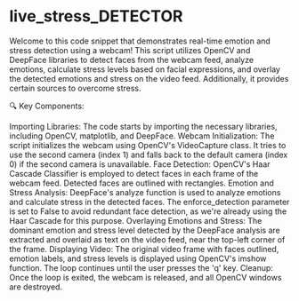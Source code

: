 # live_stress_DETECTOR
Welcome to this code snippet that demonstrates real-time emotion and stress detection using a webcam! This script utilizes OpenCV and DeepFace libraries to detect faces from the webcam feed, analyze emotions, calculate stress levels based on facial expressions, and overlay the detected emotions and stress on the video feed. Additionally, it provides certain sources to overcome stress.

🔍 Key Components:

Importing Libraries: The code starts by importing the necessary libraries, including OpenCV, matplotlib, and DeepFace.
Webcam Initialization: The script initializes the webcam using OpenCV's VideoCapture class. It tries to use the second camera (index 1) and falls back to the default camera (index 0) if the second camera is unavailable.
Face Detection: OpenCV's Haar Cascade Classifier is employed to detect faces in each frame of the webcam feed. Detected faces are outlined with rectangles.
Emotion and Stress Analysis: DeepFace's analyze function is used to analyze emotions and calculate stress in the detected faces. The enforce_detection parameter is set to False to avoid redundant face detection, as we're already using the Haar Cascade for this purpose.
Overlaying Emotions and Stress: The dominant emotion and stress level detected by the DeepFace analysis are extracted and overlaid as text on the video feed, near the top-left corner of the frame.
Displaying Video: The original video frame with faces outlined, emotion labels, and stress levels is displayed using OpenCV's imshow function. The loop continues until the user presses the 'q' key.
Cleanup: Once the loop is exited, the webcam is released, and all OpenCV windows are destroyed.

